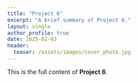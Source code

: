 ```yaml
---
title: "Project 6"
excerpt: "A brief summary of Project 6."
layout: single
author_profile: true
date: 2025-02-03
header:
  teaser: /assets/images/cover_photo.jpg
---
```

This is the full content of **Project 6**.